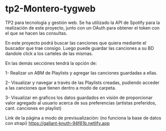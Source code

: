 # tp2-Montero-tygweb
TP2 para tecnología y gestión web. 
Se ha utilizado la API de Spotify para la realización de este proyecto, junto con un OAuth para obtener el token con el que se hacen las consultas.

En este proyecto podrá buscar las canciones que quiera mediante el buscador que trae consigo. Luego puede guardar las canciones a su BD dandole click a los carteles de las mismas.

En las demás secciónes tendrá la opción de: 

1- Realizar un ABM de Playlists y agregar las canciones guardadas a ellas.

2- Visualizar y navegar a través de las Playlists creadas, pudiendo acceder a las canciones que tienen dentro a modo de carpeta.

3- Visualizar en graficos los datos guardados en visión de proporcionar valor agregado al usuario acerca de sus preferencias (artistas preferidos, cant. canciones en playlist)



Link de la página a modo de previsualización: (no funciona la base de datos con strapi)
https://gallant-knuth-94f61b.netlify.app 

